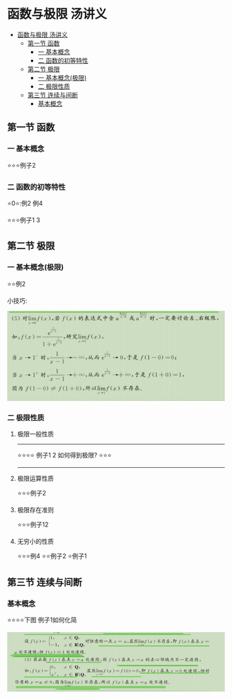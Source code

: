 # 函数与极限 汤讲义

- [函数与极限 汤讲义](#函数与极限-汤讲义)
  - [第一节 函数](#第一节-函数)
    - [一 基本概念](#一-基本概念)
    - [二 函数的初等特性](#二-函数的初等特性)
  - [第二节 极限](#第二节-极限)
    - [一 基本概念(极限)](#一-基本概念极限)
    - [二 极限性质](#二-极限性质)
  - [第三节 连续与间断](#第三节-连续与间断)
    - [基本概念](#基本概念)

## 第一节 函数

### 一 基本概念

⭐⭐⭐例子2

### 二 函数的初等特性

⭐0⭐:例2 例4

⭐⭐⭐例子1 3

## 第二节 极限

### 一 基本概念(极限)

⭐⭐例2

小技巧:

![20220228164325](https://raw.githubusercontent.com/Logible/Image/main/note_image/20220228164325.png)

### 二 极限性质

1. 极限一般性质

    ---
    ⭐⭐⭐⭐
    例子1 2 如何得到极限?
    ⭐⭐⭐

    ---

2. 极限运算性质

    ⭐⭐⭐例子2

3. 极限存在准则

    ⭐⭐⭐例子12

4. 无穷小的性质

    ⭐⭐⭐例4
    ⭐⭐例子2
    ⭐例子1

## 第三节 连续与间断

### 基本概念

⭐⭐⭐⭐下图 例子1如何化简

![20220228223016](https://raw.githubusercontent.com/Logible/Image/main/note_image/20220228223016.png)
